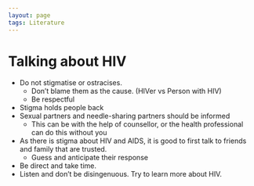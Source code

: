 ```yaml
---
layout: page
tags: Literature  
---
```


# Talking about HIV

- Do not stigmatise or ostracises.
	- Don’t blame them as the cause. (HIVer vs Person with HIV)
	- Be respectful
- Stigma holds people back
- Sexual partners and needle-sharing partners should be informed
	- This can be with the help of counsellor, or the health professional can do this without you
- As there is stigma about HIV and AIDS, it is good to first talk to friends and family that are trusted.
	- Guess and anticipate their response
- Be direct and take time.
- Listen and don’t be disingenuous. Try to learn more about HIV.